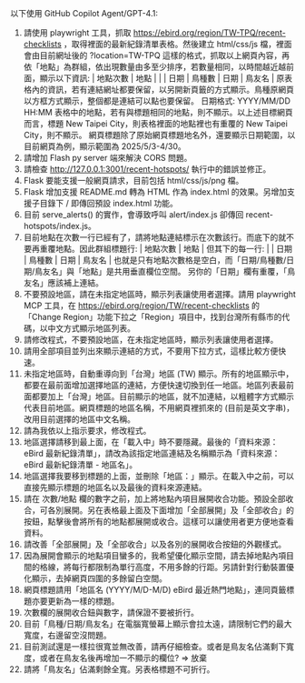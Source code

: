 以下使用 GitHub Copilot Agent/GPT-4.1:

1. 請使用 playwright 工具，抓取 https://ebird.org/region/TW-TPQ/recent-checklists ，取得裡面的最新紀錄清單表格。然後建立 html/css/js 檔，裡面會由目前網址後的 ?location=TW-TPQ 這樣的格式，抓取以上網頁內容，再依「地點」為群組，依出現數量由多至少排序，若數量相同，以時間越近越前面，顯示以下資訊:
| 地點次數 | 地點 |
|         | 日期 | 鳥種數 | 日期 | 鳥友名 |
原表格內的資訊，若有連結網址都要保留，以另開新頁籤的方式顯示。鳥種原網頁以方框方式顯示，整個都是連結可以點也要保留。
日期格式: YYYY/MM/DD HH:MM
表格中的地點，若有與標題相同的地點，則不顯示。以上述目標網頁而言，標題 New Taipei City，則表格裡面的地點裡也有重覆的 New Taipei City，則不顯示。
網頁標題除了原始網頁標題地名外，還要顯示日期範圍，以目前網頁為例，顯示範圍為 2025/5/3-4/30。
2. 請增加 Flash py server 端來解決 CORS 問題。
3. 請檢查 http://127.0.0.1:3001/recent-hotspots/ 執行中的錯誤並修正。
4. Flask 要能支援一般網頁請求，目前包括 html/css/js/png 檔。
5. Flask 增加支援 README.md 轉為 HTML 作為 index.html 的效果。另增加支援子目錄下 / 即傳回預設 index.html 功能。
6. 目前 serve_alerts() 的實作，會導致呼叫 alert/index.js 卻傳回 recent-hotspots/index.js。
7. 目前地點在次數一行已經有了，請將地點連結標示在次數該行。而底下的就不要再重覆地點。因此群組標題行:
| 地點次數 | 地點                         |
但其下的每一行:
|         | 日期 | 鳥種數 | 日期 | 鳥友名 |
也就是只有地點次數格是空白，而「日期/鳥種數/日期/鳥友名」與「地點」是共用垂直欄位空間。
另你的「日期」欄有重覆，「鳥友名」應該補上連結。
8. 不要預設地區，請在未指定地區時，顯示列表讓使用者選擇。請用 playwright MCP 工具，在 https://ebird.org/region/TW/recent-checklists 的「Change Region」功能下拉之「Region」項目中，找到台灣所有縣市的代碼，以中文方式顯示地區列表。
9. 請修改程式，不要預設地區，在未指定地區時，顯示列表讓使用者選擇。
10. 請用全部項目並列出來顯示連結的方式，不要用下拉方式，這樣比較方便快速。
11. 未指定地區時，自動重導向到「台灣」地區 (TW) 顯示。所有的地區顯示中，都要在最前面增加選擇地區的連結，方便快速切換到任一地區。地區列表最前面都要加上「台灣」地區。目前顯示的地區，就不加連結，以粗體字方式顯示代表目前地區。網頁標題的地區名稱，不用網頁裡抓來的 (目前是英文字串)，改用目前選擇的地區中文名稱。
12. 請為我依以上指示要求，修改程式。
13. 地區選擇請移到最上面，在「載入中」時不要隱藏。最後的「資料來源：eBird 最新紀錄清單」，請改為該指定地區連結及名稱顯示為「資料來源：eBird 最新紀錄清單 - 地區名」。
14. 地區選擇我要移到標題的上面，並刪除「地區：」顯示。在載入中之前，可以直接先顯示標題的地區名以及最後的資料來源連結。
15. 請在 次數/地點 欄的數字之前，加上將地點內項目展開收合功能。預設全部收合，可各別展開。另在表格最上面及下面增加「全部展開」及「全部收合」的按鈕，點擊後會將所有的地點都展開或收合。這樣可以讓使用者更方便地查看資料。
16. 請改善「全部展開」及「全部收合」以及各別的展開收合按鈕的外觀樣式。
17. 因為展開會顯示的地點項目蠻多的，我希望優化顯示空間，請去掉地點內項目間的格線，將每行都限制為單行高度，不用多餘的行距。另請針對行動裝置優化顯示，去掉網頁四圍的多餘留白空間。
18. 網頁標題請用「地區名 (YYYY/M/D-M/D) eBird 最近熱門地點」，連同頁籤標題亦要更新為一樣的標題。
19. 次數欄的展開收合鈕與數字，請保證不要被折行。
20. 目前「鳥種/日期/鳥友名」在電腦寬螢幕上顯示會拉太遠，請限制它們的最大寬度，右邊留空沒問題。
21. 目前測試還是一樣拉很寬並無改善，請再仔細檢查。或者是鳥友名佔滿剩下寬度，或者在鳥友名後再增加一不顯示的欄位?
    => 放棄
22. 請將「鳥友名」佔滿剩餘全寬。另表格標題不可折行。